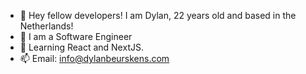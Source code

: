 - 👋 Hey fellow developers! I am Dylan, 22 years old and based in the Netherlands!
- 👀 I am a Software Engineer
- 🌱 Learning React and NextJS.
-  📫 Email: info@dylanbeurskens.com


